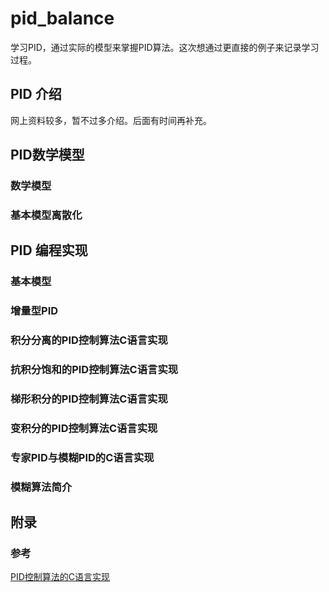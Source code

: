 # pid_balance

学习PID，通过实际的模型来掌握PID算法。这次想通过更直接的例子来记录学习过程。

## PID 介绍

网上资料较多，暂不过多介绍。后面有时间再补充。

## PID数学模型

### 数学模型

### 基本模型离散化

## PID 编程实现

### 基本模型

### 增量型PID

### 积分分离的PID控制算法C语言实现

### 抗积分饱和的PID控制算法C语言实现

### 梯形积分的PID控制算法C语言实现

### 变积分的PID控制算法C语言实现

### 专家PID与模糊PID的C语言实现

### 模糊算法简介

## 附录

### 参考

[PID控制算法的C语言实现](http://www.51hei.com/bbs/dpj-136982-1.html)